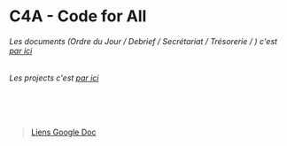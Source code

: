 # C4A - Code for All

###### Les documents (Ordre du Jour / Debrief / Secrétariat / Trésorerie / ) c'est [par ici](https://github.com/Code42All/Documents)
###### Les projects c'est [par ici](https://github.com/Code42All/Project)
<br/>
<br/>

> [Liens Google Doc](https://docs.google.com/document/d/1hG3OV1mXAPskngnR6pbq7tRbXWe2oVu6QDCeJLCtpaw/edit?usp=share_link)

<!--

**Here are some ideas to get you started:**

🙋‍♀️ A short introduction - what is your organization all about?
🌈 Contribution guidelines - how can the community get involved?
👩‍💻 Useful resources - where can the community find your docs? Is there anything else the community should know?
🍿 Fun facts - what does your team eat for breakfast?
🧙 Remember, you can do mighty things with the power of [Markdown](https://docs.github.com/github/writing-on-github/getting-started-with-writing-and-formatting-on-github/basic-writing-and-formatting-syntax)
-->
